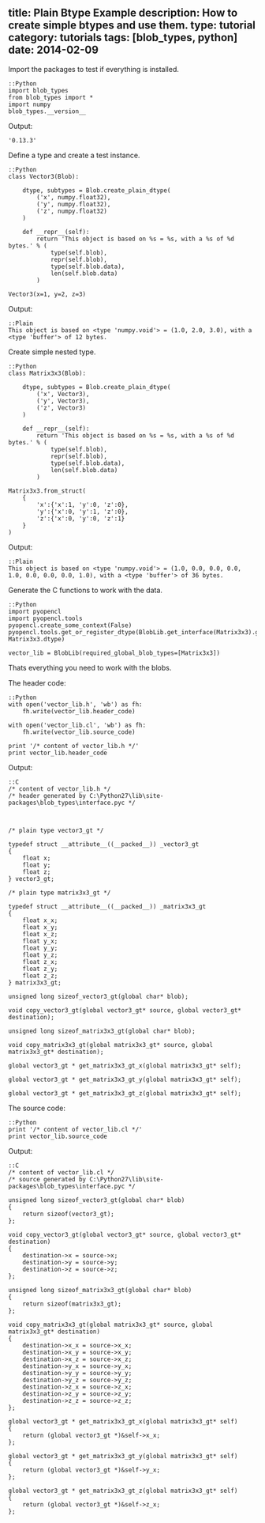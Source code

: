 title: Plain Btype Example
description: How to create simple btypes and use them.
type: tutorial
category: tutorials
tags: [blob_types, python]
date: 2014-02-09
---
Import the packages to test if everything is installed.

    ::Python
	import blob_types
    from blob_types import *
    import numpy
    blob_types.__version__

Output:

    '0.13.3'


Define a type and create a test instance.

    ::Python
	class Vector3(Blob):
        
        dtype, subtypes = Blob.create_plain_dtype(
            ('x', numpy.float32),
            ('y', numpy.float32),
            ('z', numpy.float32)
        )
        
        def __repr__(self):
            return 'This object is based on %s = %s, with a %s of %d bytes.' % (
                type(self.blob), 
                repr(self.blob), 
                type(self.blob.data), 
                len(self.blob.data)
            )
    
    Vector3(x=1, y=2, z=3)

Output:

    ::Plain
    This object is based on <type 'numpy.void'> = (1.0, 2.0, 3.0), with a <type 'buffer'> of 12 bytes.

Create simple nested type.

    ::Python
	class Matrix3x3(Blob):
        
        dtype, subtypes = Blob.create_plain_dtype(
            ('x', Vector3),
            ('y', Vector3),
            ('z', Vector3)
        )
        
        def __repr__(self):
            return 'This object is based on %s = %s, with a %s of %d bytes.' % (
                type(self.blob), 
                repr(self.blob), 
                type(self.blob.data), 
                len(self.blob.data)
            )
        
    Matrix3x3.from_struct(
        {
            'x':{'x':1, 'y':0, 'z':0},
            'y':{'x':0, 'y':1, 'z':0},
            'z':{'x':0, 'y':0, 'z':1}
        }
    )

Output:

    ::Plain
    This object is based on <type 'numpy.void'> = (1.0, 0.0, 0.0, 0.0, 1.0, 0.0, 0.0, 0.0, 1.0), with a <type 'buffer'> of 36 bytes.

Generate the C functions to work with the data.

    ::Python
	import pyopencl
    import pyopencl.tools
    pyopencl.create_some_context(False)
    pyopencl.tools.get_or_register_dtype(BlobLib.get_interface(Matrix3x3).get_name('global'), Matrix3x3.dtype)
    
    vector_lib = BlobLib(required_global_blob_types=[Matrix3x3])

Thats everything you need to work with the blobs.

The header code:

    ::Python
	with open('vector_lib.h', 'wb') as fh:
        fh.write(vector_lib.header_code)

    with open('vector_lib.cl', 'wb') as fh:
        fh.write(vector_lib.source_code)

    print '/* content of vector_lib.h */'
    print vector_lib.header_code
    
Output:
    
    ::C
    /* content of vector_lib.h */
    /* header generated by C:\Python27\lib\site-packages\blob_types\interface.pyc */
    
    
    
    /* plain type vector3_gt */
    
    typedef struct __attribute__((__packed__)) _vector3_gt
    {
    	float x;
    	float y;
    	float z;
    } vector3_gt;
    
    /* plain type matrix3x3_gt */
    
    typedef struct __attribute__((__packed__)) _matrix3x3_gt
    {
    	float x_x;
    	float x_y;
    	float x_z;
    	float y_x;
    	float y_y;
    	float y_z;
    	float z_x;
    	float z_y;
    	float z_z;
    } matrix3x3_gt;
    
    unsigned long sizeof_vector3_gt(global char* blob);
    
    void copy_vector3_gt(global vector3_gt* source, global vector3_gt* destination);
    
    unsigned long sizeof_matrix3x3_gt(global char* blob);
    
    void copy_matrix3x3_gt(global matrix3x3_gt* source, global matrix3x3_gt* destination);
    
    global vector3_gt * get_matrix3x3_gt_x(global matrix3x3_gt* self);
    
    global vector3_gt * get_matrix3x3_gt_y(global matrix3x3_gt* self);
    
    global vector3_gt * get_matrix3x3_gt_z(global matrix3x3_gt* self);
   
The source code:
    
    ::Python
    print '/* content of vector_lib.cl */'
    print vector_lib.source_code
    
Output:
    
    ::C
    /* content of vector_lib.cl */
    /* source generated by C:\Python27\lib\site-packages\blob_types\interface.pyc */
    
    unsigned long sizeof_vector3_gt(global char* blob)
    {
        return sizeof(vector3_gt);
    };
    
    void copy_vector3_gt(global vector3_gt* source, global vector3_gt* destination)
    {
    	destination->x = source->x;
    	destination->y = source->y;
    	destination->z = source->z;
    };
    
    unsigned long sizeof_matrix3x3_gt(global char* blob)
    {
        return sizeof(matrix3x3_gt);
    };
    
    void copy_matrix3x3_gt(global matrix3x3_gt* source, global matrix3x3_gt* destination)
    {
    	destination->x_x = source->x_x;
    	destination->x_y = source->x_y;
    	destination->x_z = source->x_z;
    	destination->y_x = source->y_x;
    	destination->y_y = source->y_y;
    	destination->y_z = source->y_z;
    	destination->z_x = source->z_x;
    	destination->z_y = source->z_y;
    	destination->z_z = source->z_z;
    };
    
    global vector3_gt * get_matrix3x3_gt_x(global matrix3x3_gt* self)
    {
        return (global vector3_gt *)&self->x_x;
    };
    
    global vector3_gt * get_matrix3x3_gt_y(global matrix3x3_gt* self)
    {
        return (global vector3_gt *)&self->y_x;
    };
    
    global vector3_gt * get_matrix3x3_gt_z(global matrix3x3_gt* self)
    {
        return (global vector3_gt *)&self->z_x;
    };



    

